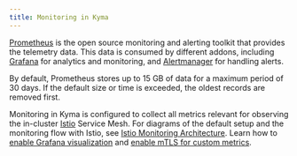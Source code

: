 ```yaml
---
title: Monitoring in Kyma
---
```


[Prometheus](https://prometheus.io/) is the open source monitoring and alerting toolkit that provides the telemetry data. This data is consumed by different addons, including [Grafana](https://grafana.com/) for analytics and monitoring, and [Alertmanager](https://prometheus.io/docs/alerting/alertmanager/) for handling alerts. 

By default, Prometheus stores up to 15 GB of data for a maximum period of 30 days. If the default size or time is exceeded, the oldest records are removed first.

Monitoring in Kyma is configured to collect all metrics relevant for observing the in-cluster [Istio](https://istio.io/latest/docs/concepts/observability/) Service Mesh. For diagrams of the default setup and the monitoring flow with Istio, see [Istio Monitoring Architecture](../../../05-technical-reference/00-architecture/obsv-01-architecture-monitoring-istio.md). Learn how to [enable Grafana visualization](../../../04-operation-guides/operations/obsv-03-enable-grafana-for-istio.md) and [enable mTLS for custom metrics](../../../04-operation-guides/operations/obsv-04-enable-mtls-istio). 

